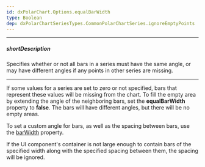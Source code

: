 ```yaml
---
id: dxPolarChart.Options.equalBarWidth
type: Boolean
dep: dxPolarChartSeriesTypes.CommonPolarChartSeries.ignoreEmptyPoints
---
```

---
##### shortDescription
Specifies whether or not all bars in a series must have the same angle, or may have different angles if any points in other series are missing.

---
If some values for a series are set to zero or not specified, bars that represent these values will be missing from the chart. To fill the empty area by extending the angle of the neighboring bars, set the **equalBarWidth** property to **false**. The bars will have different angles, but there will be no empty areas.

To set a custom angle for bars, as well as the spacing between bars, use the [barWidth](/api-reference/20%20Data%20Visualization%20Widgets/dxPolarChart/1%20Configuration/barWidth.md '/Documentation/ApiReference/UI_Components/dxPolarChart/Configuration/#barWidth') property.

If the UI component's container is not large enough to contain bars of the specified width along with the specified spacing between them, the spacing will be ignored.